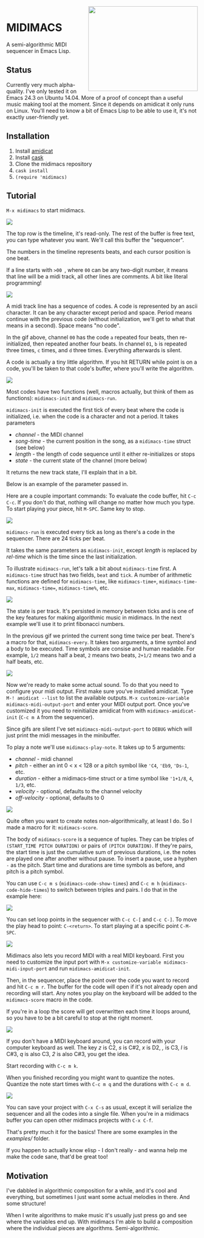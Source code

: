 <img width="288" height="223" align="right" src="https://github.com/andreasjansson/midimacs/blob/master/github-assets/logo.png" />

MIDIMACS
========

A semi-algorithmic MIDI sequencer in Emacs Lisp.

Status
------

Currently very much alpha-quality. I've only tested it on Emacs 24.3 on Ubuntu 14.04. More of a proof of concept than a useful music making tool at the moment. Since it depends on amidicat it only runs on Linux. You'll need to know a bit of Emacs Lisp to be able to use it, it's not exactly user-friendly yet.

Installation
------------

1. Install [amidicat](http://krellan.com/amidicat/)
2. Install [cask](https://github.com/cask/cask)
3. Clone the midimacs repository
4. `cask install`
5. `(require 'midimacs)`

Tutorial
--------

`M-x midimacs` to start midimacs.

![](https://github.com/andreasjansson/midimacs/blob/master/github-assets/start.gif)

The top row is the timeline, it's read-only. The rest of the buffer is free text, you can type whatever you want. We'll call this buffer the "sequencer".

The numbers in the timeline represents beats, and each cursor position is one beat.

If a line starts with `>00 `, where `00` can be any two-digit number, it means that line will be a midi track, all other lines are comments. A bit like literal programming!

![](https://github.com/andreasjansson/midimacs/blob/master/github-assets/line-basics.gif)

A midi track line has a sequence of codes. A code is represented by an ascii character. It can be any character except period and space. Period means continue with the previous code (without initialization, we'll get to what that means in a second). Space means "no code".

In the gif above, channel `00` has the code `a` repeated four beats, then re-initialized, then repeated another four beats. In channel `01`, `b` is repeated three times, `c` times, and `d` three times. Everything afterwards is silent.

A code is actually a tiny little algorithm. If you hit RETURN while point is on a code, you'll be taken to that code's buffer, where you'll write the algorithm.

![](https://github.com/andreasjansson/midimacs/blob/master/github-assets/open-code.gif)

Most codes have two functions (well, macros actually, but think of them as functions): `midimacs-init` and `midimacs-run`.

`midimacs-init` is executed the first tick of every beat where the code is initialized, i.e. when the code is a character and not a period. It takes parameters
* _channel_ - the MIDI channel
* _song-time_ - the current position in the song, as a `midimacs-time` struct (see below)
* _length_ - the length of code sequence until it either re-initializes or stops
* _state_ - the current state of the channel (more below)

It returns the new track state, I'll explain that in a bit.

Below is an example of the parameter passed in.

Here are a couple important commands: To evaluate the code buffer, hit `C-c C-c`. If you don't do that, nothing will change no matter how much you type. To start playing your piece, hit `M-SPC`. Same key to stop.

![](https://github.com/andreasjansson/midimacs/blob/master/github-assets/init-params.gif)

`midimacs-run` is executed every tick as long as there's a code in the sequencer. There are 24 ticks per beat.

It takes the same parameters as `midimacs-init`, except _length_ is replaced by _rel-time_ which is the time since the last initialization.

To illustrate `midimacs-run`, let's talk a bit about `midimacs-time` first. A `midimacs-time` struct has two fields, `beat` and `tick`. A number of arithmetic functions are defined for `midimacs-time`, like `midimacs-time+`, `midimacs-time-max`, `midimacs-time=`, `midimacs-time%`, etc.

![](https://github.com/andreasjansson/midimacs/blob/master/github-assets/run.gif)

The state is per track. It's persisted in memory between ticks and is one of the key features for making algorithmic music in midimacs. In the next example we'll use it to print fibonacci numbers.

In the previous gif we printed the current song time twice per beat. There's a macro for that, `midimacs-every`. It takes two arguments, a time symbol and a body to be executed. Time symbols are consise and human readable. For example, `1/2` means half a beat, `2` means two beats, `2+1/2` means two and a half beats, etc.

![](https://github.com/andreasjansson/midimacs/blob/master/github-assets/state.gif)

Now we're ready to make some actual sound. To do that you need to configure your midi output. First make sure you've installed amidicat. Type `M-! amidicat --list` to list the available outputs. `M-x customize-variable midimacs-midi-output-port` and enter your MIDI output port. Once you've customized it you need to reinitialize amidicat from with `midimacs-amidicat-init` (`C-c m A` from the sequencer).

Since gifs are silent I've set `midimacs-midi-output-port` to `DEBUG` which will just print the midi messages in the minibuffer.

To play a note we'll use `midimacs-play-note`. It takes up to 5 arguments:
* _channel_ - midi channel
* _pitch_ - either an int 0 < x < 128 or a pitch symbol like `'C4`, `'Eb9`, `'Ds-1`, etc.
* _duration_ - either a midimacs-time struct or a time symbol like `'1+1/8`, `4`, `1/3`, etc.
* _velocity_ - optional, defaults to the channel velocity
* _off-velocity_ - optional, defaults to 0

![](https://github.com/andreasjansson/midimacs/blob/master/github-assets/play-note.gif)

Quite often you want to create notes non-algorithmically, at least I do. So I made a macro for it: `midimacs-score`.

The body of `midimacs-score` is a sequence of tuples. They can be triples of `(START_TIME PITCH DURATION)` or pairs of `(PITCH DURATION)`. If they're pairs, the start time is just the cumulative sum of previous durations, i.e. the notes are played one after another without pause. To insert a pause, use a hyphen `-` as the pitch. Start time and durations are time symbols as before, and pitch is a pitch symbol.

You can use `C-c m s` (`midimacs-code-show-times`) and `C-c m h` (`midimacs-code-hide-times`) to switch between triples and pairs. I do that in the example here:

![](https://github.com/andreasjansson/midimacs/blob/master/github-assets/score.gif)

You can set loop points in the sequencer with `C-c C-[` and `C-c C-]`. To move the play head to point: `C-<return>`. To start playing at a specific point `C-M-SPC`.

![](https://github.com/andreasjansson/midimacs/blob/master/github-assets/seq-misc.gif)

Midimacs also lets you record MIDI with a real MIDI keyboard. First you need to customize the input port with `M-x customize-variable midimacs-midi-input-port` and run `midimacs-amidicat-init`.

Then, in the sequencer, place the point over the code you want to record and hit `C-c m r`. The buffer for the code will open if it's not already open and recording will start. Any notes you play on the keyboard will be added to the `midimacs-score` macro in the code.

If you're in a loop the score will get overwritten each time it loops around, so you have to be a bit careful to stop at the right moment.

![](https://github.com/andreasjansson/midimacs/blob/master/github-assets/record-midi.gif)

If you don't have a MIDI keyboard around, you can record with your computer keyboard as well. The key _z_ is C2, _s_ is C#2, _x_ is D2, _,_ is C3, _l_ is C#3, _q_ is also C3, _2_ is also C#3, you get the idea.

Start recording with `C-c m k`.

When you finished recording you might want to quantize the notes. Quantize the note start times with `C-c m q` and the durations with `C-c m d`.

![](https://github.com/andreasjansson/midimacs/blob/master/github-assets/quantize.gif)

You can save your project with `C-x C-s` as usual, except it will serialize the sequencer and all the codes into a single file. When you're in a midimacs buffer you can open other midimacs projects with `C-x C-f`.

That's pretty much it for the basics! There are some examples in the _examples/_ folder.

If you happen to actually know elisp - I don't really - and wanna help me make the code sane, that'd be great too!

Motivation
----------

I've dabbled in algorithmic composition for a while, and it's cool and everything, but sometimes I just want some actual melodies in there. And some structure!

When I write algorithms to make music it's usually just press go and see where the variables end up. With midimacs I'm able to build a composition where the individual pieces are algorithms. Semi-algorithmic.
